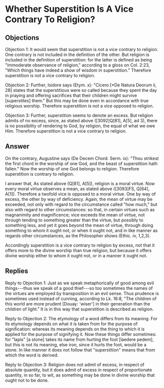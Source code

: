 # Whether Superstition Is A Vice Contrary To Religion?

## Objections

Objection 1: It would seem that superstition is not a vice contrary to religion. One contrary is not included in the definition of the other. But religion is included in the definition of superstition: for the latter is defined as being "immoderate observance of religion," according to a gloss on Col. 2:23, "Which things have indeed a show of wisdom in superstition." Therefore superstition is not a vice contrary to religion.

Objection 2: Further, Isidore says (Etym. x): "Cicero [*De Natura Deorum ii, 28] states that the superstitious were so called because they spent the day in praying and offering sacrifices that their children might survive [superstites] them." But this may be done even in accordance with true religious worship. Therefore superstition is not a vice opposed to religion.

Objection 3: Further, superstition seems to denote an excess. But religion admits of no excess, since, as stated above ([3092]Q[81], A[5], ad 3), there is no possibility of rendering to God, by religion, the equal of what we owe Him. Therefore superstition is not a vice contrary to religion.

## Answer

On the contrary, Augustine says (De Decem Chord. Serm. ix): "Thou strikest the first chord in the worship of one God, and the beast of superstition hath fallen." Now the worship of one God belongs to religion. Therefore superstition is contrary to religion.

I answer that, As stated above (Q[81], A[5]), religion is a moral virtue. Now every moral virtue observes a mean, as stated above ([3093]FS, Q[64], A[1]). Therefore a twofold vice is opposed to a moral virtue. One by way of excess, the other by way of deficiency. Again, the mean of virtue may be exceeded, not only with regard to the circumstance called "how much," but also with regard to other circumstances: so that, in certain virtues such as magnanimity and magnificence; vice exceeds the mean of virtue, not through tending to something greater than the virtue, but possibly to something less, and yet it goes beyond the mean of virtue, through doing something to whom it ought not, or when it ought not, and in like manner as regards other circumstances, as the Philosopher shows (Ethic. iv, 1,2,3).

Accordingly superstition is a vice contrary to religion by excess, not that it offers more to the divine worship than true religion, but because it offers divine worship either to whom it ought not, or in a manner it ought not.

## Replies

Reply to Objection 1: Just as we speak metaphorically of good among evil things---thus we speak of a good thief---so too sometimes the names of the virtues are employed by transposition in an evil sense. Thus prudence is sometimes used instead of cunning, according to Lk. 16:8, "The children of this world are more prudent [Douay: 'wiser'] in their generation than the children of light." It is in this way that superstition is described as religion.

Reply to Objection 2: The etymology of a word differs from its meaning. For its etymology depends on what it is taken from for the purpose of signification: whereas its meaning depends on the thing to which it is applied for the purpose of signifying it. Now these things differ sometimes: for "lapis" [a stone] takes its name from hurting the foot [laedere pedem], but this is not its meaning, else iron, since it hurts the foot, would be a stone. In like manner it does not follow that "superstition" means that from which the word is derived.

Reply to Objection 3: Religion does not admit of excess, in respect of absolute quantity, but it does admit of excess in respect of proportionate quantity, in so far, to wit, as something may be done in divine worship that ought not to be done.